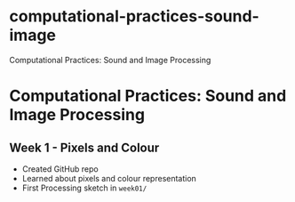 # computational-practices-sound-image
Computational Practices: Sound and Image Processing
# Computational Practices: Sound and Image Processing
## Week 1 - Pixels and Colour
- Created GitHub repo
- Learned about pixels and colour representation
- First Processing sketch in `week01/`
